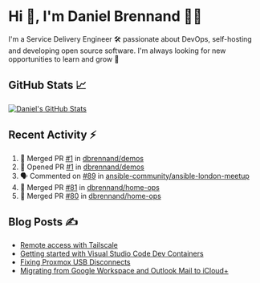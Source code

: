 # Hi 👋, I'm Daniel Brennand 👨‍💻

I'm a Service Delivery Engineer 🛠 passionate about DevOps, self-hosting and developing open source software. I'm always looking for new opportunities to learn and grow 🌱

## GitHub Stats 📈

[![Daniel's GitHub Stats](https://github-readme-stats.vercel.app/api?username=dbrennand&show_icons=true&count_private=true&hide_border=true&theme=dark)](https://github.com/anuraghazra/github-readme-stats)

## Recent Activity ⚡

<!--START_SECTION:activity-->
1. 🎉 Merged PR [#1](https://github.com/dbrennand/demos/pull/1) in [dbrennand/demos](https://github.com/dbrennand/demos)
2. 💪 Opened PR [#1](https://github.com/dbrennand/demos/pull/1) in [dbrennand/demos](https://github.com/dbrennand/demos)
3. 🗣 Commented on [#89](https://github.com/ansible-community/ansible-london-meetup/issues/89#issuecomment-2457183340) in [ansible-community/ansible-london-meetup](https://github.com/ansible-community/ansible-london-meetup)
4. 🎉 Merged PR [#81](https://github.com/dbrennand/home-ops/pull/81) in [dbrennand/home-ops](https://github.com/dbrennand/home-ops)
5. 🎉 Merged PR [#80](https://github.com/dbrennand/home-ops/pull/80) in [dbrennand/home-ops](https://github.com/dbrennand/home-ops)
<!--END_SECTION:activity-->

## Blog Posts ✍

<!-- BLOG-POST-LIST:START -->
- [Remote access with Tailscale](https://danielbrennand.com/blog/tailscale/)
- [Getting started with Visual Studio Code Dev Containers](https://danielbrennand.com/blog/vscode-dev-containers/)
- [Fixing Proxmox USB Disconnects](https://danielbrennand.com/blog/proxmox-fix-usb-disconnect/)
- [Migrating from Google Workspace and Outlook Mail to iCloud+](https://danielbrennand.com/blog/google-outlook-to-icloud+/)
<!-- BLOG-POST-LIST:END -->
